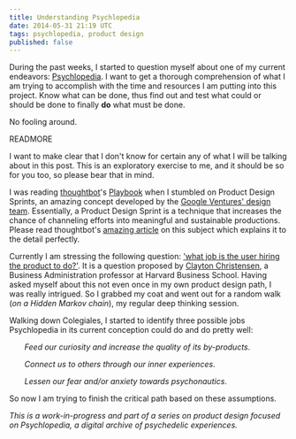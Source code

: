 ```yaml
---
title: Understanding Psychlopedia
date: 2014-05-31 21:19 UTC
tags: psychlopedia, product design
published: false
---
```


During the past weeks, I started to question myself about one of my current endeavors: [Psychlopedia](http://psiclopedia.svankmajer.net/).
I want to get a thorough comprehension of what I am trying to accomplish with the time and resources I am putting into this project. Know 
what can be done, thus find out and test what could or should be done to finally **do** what must be done.

No fooling around.

READMORE

I want to make clear that I don't know for certain any of what I will be talking about in this post. This is an exploratory exercise to me, and it
should be so for you too, so please bear that in mind.

I was reading [thoughtbot](http://thoughtbot.com/)'s [Playbook](http://playbook.thoughtbot.com/) when I stumbled on Product Design Sprints, an amazing 
concept developed by the [Google Ventures' design team](http://www.gv.com/design/). 
Essentially, a Product Design Sprint is a technique that increases the chance of channeling efforts into meaningful and sustainable productions. 
Please read thoughtbot's [amazing article](http://robots.thoughtbot.com/the-product-design-sprint) on this subject which explains it to the detail 
perfectly.

Currently I am stressing the following question: ['what job is the user hiring the product to do?'](https://www.youtube.com/watch?v=f84LymEs67Y).
It is a question proposed by [Clayton Christensen](http://en.wikipedia.org/wiki/Clayton_M._Christensen), a Business Administration professor at
Harvard Business School. Having asked myself about this not even once in my own product design path, I was really intrigued. So I grabbed my coat
and went out for a random walk (*on a Hidden Markov chain*), my regular deep thinking session.

Walking down Colegiales, I started to identify three possible jobs Psychlopedia in its current conception could do and do pretty well:

&nbsp;&nbsp;&nbsp;&nbsp;&nbsp;&nbsp; *Feed our curiosity and increase the quality of its by-products*.

&nbsp;&nbsp;&nbsp;&nbsp;&nbsp;&nbsp; *Connect us to others through our inner experiences*.

&nbsp;&nbsp;&nbsp;&nbsp;&nbsp;&nbsp; *Lessen our fear and/or anxiety towards psychonautics*.

So now I am trying to finish the critical path based on these assumptions.

*This is a work-in-progress and part of a series on product design focused on Psychlopedia, a digital archive of psychedelic experiences.*
